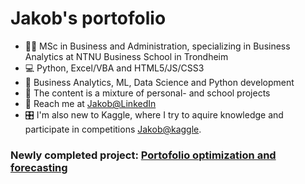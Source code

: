 

<h1> Jakob's portofolio </h1>
<ul>
  <li>👨‍🎓 MSc in Business and Administration, specializing in Business Analytics at NTNU Business School in Trondheim</li>
  <li>💻 Python, Excel/VBA and HTML5/JS/CSS3</li>
  <li>🧠 Business Analytics, ML, Data Science and Python development </li>
  <li>🎒 The content is a mixture of personal- and school projects</li>
  <li>🔗 Reach me at <a href='https://www.linkedin.com/in/jakob-lindstr%C3%B8m/'> Jakob@LinkedIn </a></li>
  <li> 🎛️ I'm also new to Kaggle, where I try to aquire knowledge and participate in competitions <a href='https://www.kaggle.com/jakoblindstroem'>Jakob@kaggle</a>.</li>
</ul>

<h3> Newly completed project: <a href='[https://github.com/DataJakob/Personal-projects/blob/main/PortofolioOptimizationForecasting.ipynb](https://github.com/DataJakob/DT8807-Advanced-Topics-in-Deep-Learning)'>Portofolio optimization and forecasting </a></h3>
